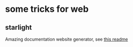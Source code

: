 # some tricks for web

## starlight

Amazing documentation website generator, see [this readme](startlight/readme.md)